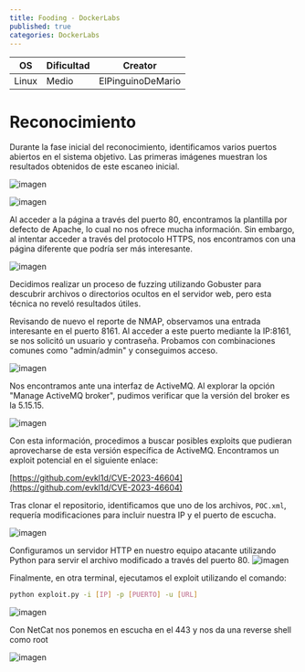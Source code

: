 ```yaml
---
title: Fooding - DockerLabs
published: true
categories: DockerLabs
---
```



| OS     | Dificultad  | Creator           |
| ------ | ----------- | -------------     | 
| Linux  |  Medio      | ElPinguinoDeMario | 

# Reconocimiento

Durante la fase inicial del reconocimiento, identificamos varios puertos abiertos en el sistema objetivo. Las primeras imágenes muestran los resultados obtenidos de este escaneo inicial.

![imagen](https://github.com/romabri/romabri.github.io/assets/51706860/4fc24ccf-9183-46db-8986-24897060229e)


![imagen](https://github.com/romabri/romabri.github.io/assets/51706860/51228f40-928d-4649-a27f-aa39474f6a56)


Al acceder a la página a través del puerto 80, encontramos la plantilla por defecto de Apache, lo cual no nos ofrece mucha información. Sin embargo, al intentar acceder a través del protocolo HTTPS, nos encontramos con una página diferente que podría ser más interesante.

![imagen](https://github.com/romabri/romabri.github.io/assets/51706860/33df0805-98a7-4cf1-81ab-e30105cd47d3)


Decidimos realizar un proceso de fuzzing utilizando Gobuster para descubrir archivos o directorios ocultos en el servidor web, pero esta técnica no reveló resultados útiles.

Revisando de nuevo el reporte de NMAP, observamos una entrada interesante en el puerto 8161. Al acceder a este puerto mediante la IP:8161, se nos solicitó un usuario y contraseña. Probamos con combinaciones comunes como "admin/admin" y conseguimos acceso.

![imagen](https://github.com/romabri/romabri.github.io/assets/51706860/4ec7711d-49a4-49e2-8512-d5875634b5e8)


Nos encontramos ante una interfaz de ActiveMQ. Al explorar la opción "Manage ActiveMQ broker", pudimos verificar que la versión del broker es la 5.15.15.

![imagen](https://github.com/romabri/romabri.github.io/assets/51706860/c0c35f6b-4382-44dd-9857-5ef2d709d4c7)

Con esta información, procedimos a buscar posibles exploits que pudieran aprovecharse de esta versión específica de ActiveMQ. Encontramos un exploit potencial en el siguiente enlace:

[https://github.com/evkl1d/CVE-2023-46604](https://github.com/evkl1d/CVE-2023-46604)

Tras clonar el repositorio, identificamos que uno de los archivos, `POC.xml`, requería modificaciones para incluir nuestra IP y el puerto de escucha.

![imagen](https://github.com/romabri/romabri.github.io/assets/51706860/1e078bf3-0cb8-4a90-b533-0209a6fa8bb2)

Configuramos un servidor HTTP en nuestro equipo atacante utilizando Python para servir el archivo modificado a través del puerto 80.
![imagen](https://github.com/romabri/romabri.github.io/assets/51706860/ba484314-058c-4804-b4d6-938700ba4e0f)


Finalmente, en otra terminal, ejecutamos el exploit utilizando el comando:

```bash
python exploit.py -i [IP] -p [PUERTO] -u [URL]
```
![imagen](https://github.com/romabri/romabri.github.io/assets/51706860/bc705694-5b6a-4866-8485-a639f91599ec)

Con NetCat nos ponemos en escucha en el 443 y nos da una reverse shell como root

![imagen](https://github.com/romabri/romabri.github.io/assets/51706860/9eb8746f-b485-4bdd-8927-7820710793f7)
